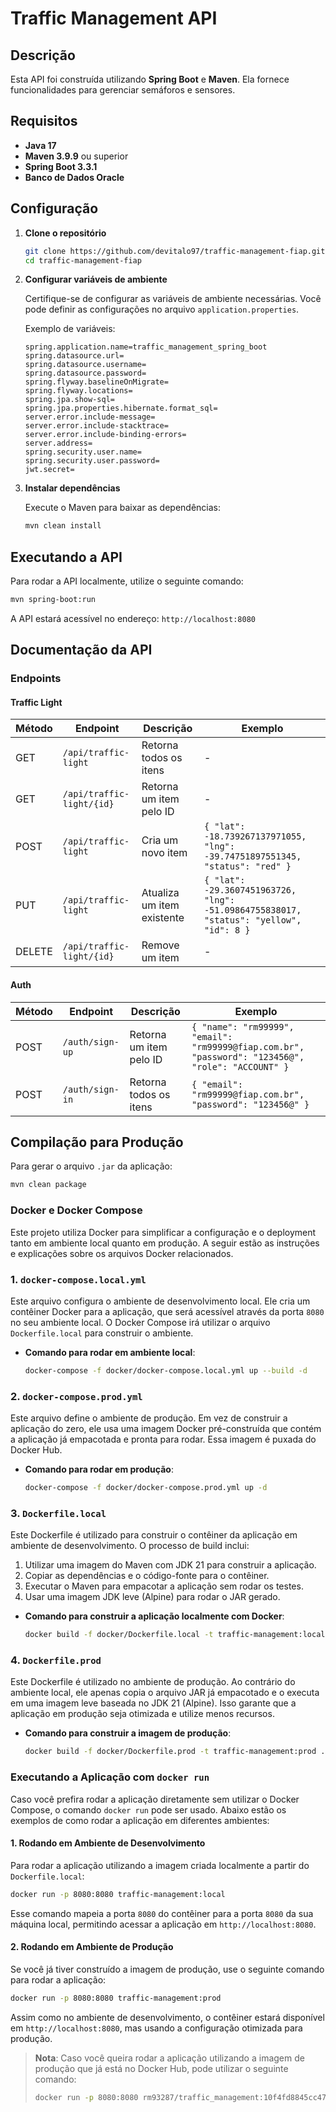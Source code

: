 
# Traffic Management API

## Descrição

Esta API foi construída utilizando **Spring Boot** e **Maven**. Ela fornece funcionalidades para gerenciar semáforos e sensores.

## Requisitos

- **Java 17**
- **Maven 3.9.9** ou superior
- **Spring Boot 3.3.1**
- **Banco de Dados Oracle**

## Configuração

1. **Clone o repositório**

   ```bash
   git clone https://github.com/devitalo97/traffic-management-fiap.git
   cd traffic-management-fiap
   ```

2. **Configurar variáveis de ambiente**

   Certifique-se de configurar as variáveis de ambiente necessárias. Você pode definir as configurações no arquivo `application.properties`.

   Exemplo de variáveis:
   ```properties
   spring.application.name=traffic_management_spring_boot
   spring.datasource.url=
   spring.datasource.username=
   spring.datasource.password=
   spring.flyway.baselineOnMigrate=
   spring.flyway.locations=
   spring.jpa.show-sql=
   spring.jpa.properties.hibernate.format_sql=
   server.error.include-message=
   server.error.include-stacktrace=
   server.error.include-binding-errors=
   server.address=
   spring.security.user.name=
   spring.security.user.password=
   jwt.secret=
   ```

3. **Instalar dependências**

   Execute o Maven para baixar as dependências:

   ```bash
   mvn clean install
   ```

## Executando a API

Para rodar a API localmente, utilize o seguinte comando:

```bash
mvn spring-boot:run
```

A API estará acessível no endereço: `http://localhost:8080`

## Documentação da API

### Endpoints
#### Traffic Light
| Método | Endpoint       | Descrição                          | Exemplo |
|--------|----------------|------------------------------------|-------------------------|
| GET    | `/api/traffic-light`   | Retorna todos os itens             | -                       |
| GET    | `/api/traffic-light/{id}` | Retorna um item pelo ID           | -                       |
| POST   | `/api/traffic-light`   | Cria um novo item                  | `{ "lat": -18.739267137971055, "lng": -39.74751897551345, "status": "red" }`  |
| PUT    | `/api/traffic-light` | Atualiza um item existente        | `{ "lat": -29.3607451963726, "lng": -51.09864755838017, "status": "yellow", "id": 8 }`  |
| DELETE | `/api/traffic-light/{id}` | Remove um item                   | -                       |

#### Auth
| Método | Endpoint       | Descrição                          | Exemplo |
|--------|----------------|------------------------------------|-------------------------|
| POST    | `/auth/sign-up` | Retorna um item pelo ID           | `{ "name": "rm99999", "email": "rm99999@fiap.com.br", "password": "123456@", "role": "ACCOUNT" }` |
| POST   | `/auth/sign-in`   | Retorna todos os itens             | `{ "email": "rm99999@fiap.com.br", "password": "123456@" }`  |


## Compilação para Produção

Para gerar o arquivo `.jar` da aplicação:

```bash
mvn clean package
```

### Docker e Docker Compose

Este projeto utiliza Docker para simplificar a configuração e o deployment tanto em ambiente local quanto em produção. A seguir estão as instruções e explicações sobre os arquivos Docker relacionados.

### 1. `docker-compose.local.yml`

Este arquivo configura o ambiente de desenvolvimento local. Ele cria um contêiner Docker para a aplicação, que será acessível através da porta `8080` no seu ambiente local. O Docker Compose irá utilizar o arquivo `Dockerfile.local` para construir o ambiente.

- **Comando para rodar em ambiente local**:
  ```bash
  docker-compose -f docker/docker-compose.local.yml up --build -d
  ```

### 2. `docker-compose.prod.yml`

Este arquivo define o ambiente de produção. Em vez de construir a aplicação do zero, ele usa uma imagem Docker pré-construída que contém a aplicação já empacotada e pronta para rodar. Essa imagem é puxada do Docker Hub.

- **Comando para rodar em produção**:
  ```bash
  docker-compose -f docker/docker-compose.prod.yml up -d
  ```

### 3. `Dockerfile.local`

Este Dockerfile é utilizado para construir o contêiner da aplicação em ambiente de desenvolvimento. O processo de build inclui:

1. Utilizar uma imagem do Maven com JDK 21 para construir a aplicação.
2. Copiar as dependências e o código-fonte para o contêiner.
3. Executar o Maven para empacotar a aplicação sem rodar os testes.
4. Usar uma imagem JDK leve (Alpine) para rodar o JAR gerado.

- **Comando para construir a aplicação localmente com Docker**:
  ```bash
  docker build -f docker/Dockerfile.local -t traffic-management:local .
  ```

### 4. `Dockerfile.prod`

Este Dockerfile é utilizado no ambiente de produção. Ao contrário do ambiente local, ele apenas copia o arquivo JAR já empacotado e o executa em uma imagem leve baseada no JDK 21 (Alpine). Isso garante que a aplicação em produção seja otimizada e utilize menos recursos.

- **Comando para construir a imagem de produção**:
  ```bash
  docker build -f docker/Dockerfile.prod -t traffic-management:prod .
  ```


### Executando a Aplicação com `docker run`

Caso você prefira rodar a aplicação diretamente sem utilizar o Docker Compose, o comando `docker run` pode ser usado. Abaixo estão os exemplos de como rodar a aplicação em diferentes ambientes:

#### 1. Rodando em Ambiente de Desenvolvimento

Para rodar a aplicação utilizando a imagem criada localmente a partir do `Dockerfile.local`:

```bash
docker run -p 8080:8080 traffic-management:local
```

Esse comando mapeia a porta `8080` do contêiner para a porta `8080` da sua máquina local, permitindo acessar a aplicação em `http://localhost:8080`.

#### 2. Rodando em Ambiente de Produção

Se você já tiver construído a imagem de produção, use o seguinte comando para rodar a aplicação:

```bash
docker run -p 8080:8080 traffic-management:prod
```

Assim como no ambiente de desenvolvimento, o contêiner estará disponível em `http://localhost:8080`, mas usando a configuração otimizada para produção.

> **Nota**: Caso você queira rodar a aplicação utilizando a imagem de produção que já está no Docker Hub, pode utilizar o seguinte comando:
> ```bash
> docker run -p 8080:8080 rm93287/traffic_management:10f4fd8845cc47d5f936702dce5a7e6fae1fe012
> ```
